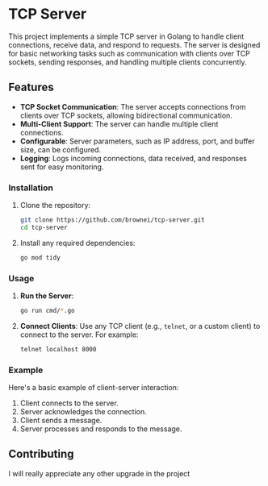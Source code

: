 # TCP Server

This project implements a simple TCP server in Golang to handle client connections, receive data, and respond to requests. The server is designed for basic networking tasks such as communication with clients over TCP sockets, sending responses, and handling multiple clients concurrently.

## Features

- **TCP Socket Communication**: The server accepts connections from clients over TCP sockets, allowing bidirectional communication.
- **Multi-Client Support**: The server can handle multiple client connections.
- **Configurable**: Server parameters, such as IP address, port, and buffer size, can be configured.
- **Logging**: Logs incoming connections, data received, and responses sent for easy monitoring.

### Installation

1. Clone the repository:

    ```bash
    git clone https://github.com/brownei/tcp-server.git
    cd tcp-server
    ```

2. Install any required dependencies:

    ```bash
    go mod tidy
    ```

### Usage

1. **Run the Server**:

    ```bash
    go run cmd/*.go
    ```

2. **Connect Clients**: Use any TCP client (e.g., `telnet`, or a custom client) to connect to the server. For example:

    ```bash
    telnet localhost 8000
    ```

### Example

Here's a basic example of client-server interaction:

1. Client connects to the server.
2. Server acknowledges the connection.
3. Client sends a message.
4. Server processes and responds to the message.

## Contributing

I will really appreciate any other upgrade in the project
